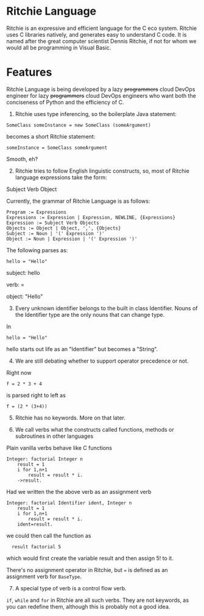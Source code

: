 Ritchie Language
================

Ritchie is an expressive and efficient language for the C eco system. Ritchie uses C libraries natively, and generates easy to understand C code. It is named after the great computer scientist Dennis Ritchie, if not for whom we would all be programming in Visual Basic.

Features
========

Ritchie Language is being developed by a lazy ~~programmers~~ cloud DevOps engineer for lazy ~~programmers~~ cloud DevOps engineers who want both the conciseness of Python and the efficiency of C.

1. Ritchie uses type inferencing, so the boilerplate Java statement:

```
SomeClass someInstance = new SomeClass (someArgument)
```

  becomes a short Ritchie statement:  
  
```
someInstance = SomeClass someArgument
```
  Smooth, eh?


2. Ritchie tries to follow English linguistic constructs, so, most of Ritchie language expressions take the form:

  Subject Verb Object  

  Currently, the grammar of Ritchie Language is as follows:  


```
Program := Expressions
Expressions := Expression | Expression, NEWLINE, {Expressions}
Expression := Subject Verb Objects
Objects := Object | Object, ',', {Objects}
Subject := Noun | '(' Expression ')'
Object := Noun | Expression | '(' Expression ')'
```

  The following parses as:  

```
hello = "Hello"
```

subject: hello

verb: =

object: "Hello"



3. Every unknown identifier belongs to the built in class Identifier. Nouns of the Identifier type are the only nouns that can change type.

  In  

```
hello = "Hello"
```

  hello starts out life as an "Identifier" but becomes a "String".  


4. We are still debating whether to support operator precedence or not. 

  Right now  


```
f = 2 * 3 + 4
```


  is parsed right to left as  


```
f = (2 * (3+4))
```

5. Ritchie has no keywords. More on that later.


6. We call verbs what the constructs called functions, methods or subroutines in other languages

  Plain vanilla verbs behave like C functions  
  
```
Integer: factorial Integer n
	result = 1
	i for 1,n+1
		result = result * i.
	->result.
```

  Had we written the the above verb as an assignment verb
	
```
Integer: factorial Identifier ident, Integer n
	result = 1
	i for 1,n+1
		result = result * i.
	ident=result.
```	

  we could then call the function as  
  
```
  result factorial 5
```

  which would first create the variable result and then assign 5! to it.
  
  There's no assignment operator in Ritchie, but `=` is defined as an assignment verb for `BaseType`.  
  
7. A special type of verb is a control flow verb. 

`if`, `while` and `for`  in Ritchie are all such verbs. They are not keywords, as you can redefine them, although this is probably not a good idea.

